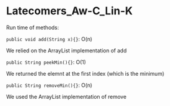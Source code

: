 # Latecomers_Aw-C_Lin-K

Run time of methods:

`public void add(String x){}`: O(n)

We relied on the ArrayList implementation of add

`public String peekMin(){}`: O(1)

We returned the elemnt at the first index (which is the minimum)

`public String removeMin(){}`: O(n)

We used the ArrayList implementation of remove
